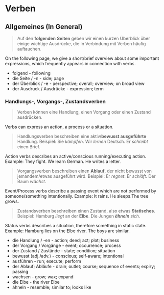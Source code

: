 # Verben

## Allgemeines \(In General\)

> Auf den **folgenden** **Seiten** geben wir einen kurzen Überblick über einige wichtige Ausdrücke, die in Verbindung mit Verben häufig auftauchen.

On the following page, we give a short/brief overview about some important expressions, which frequently appears in connection with verbs.

* folgend - following
* die Seite / -n - side; page
* der Überblick / -e - perspective; overall; overview; on broad view
* der Ausdruck / Ausdrücke - expression; term

### Handlungs-, Vorgangs-, Zustandsverben

> Verben können eine Handlung, einen Vorgang oder einen Zustand ausdrücken.

Verbs can express an action, a process or a situation.

> Handlungsverben beschreiben eine aktiv/**bewusst** **ausgeführte** Handlung. Beispiel: Sie _kämpfen_. Wir _lernen_ Deutsch. Er _schreibt_ einen Brief.

Action verbs describes an active/conscious running/executing action. Example: They fight. We learn German. He writes a letter.

> Vorgangsverben beschreiben einen **Ablauf**, der nicht bewusst von jemandem/etwas ausgeführt wird. Beispiel: Er _regnet_. Er _schläft_. Der Baum _wächst_.

Event/Process verbs describe a passing event which are not performed by someone/something intentionally. Example: It rains. He sleeps.The tree grows.

> Zustandsverben beschreiben einen Zustand, also etwas **Statisches**. Beispiel: Hamburg _liegt_ an der **Elbe**. Die Jungen _**ähneln** sich_.

Status verbs describes a situation, therefore something in static state. Example: Hamburg lies on the Elbe river. The boys are similar.

* die Handlung / -en - action; deed; act; plot; business
* der Vorgang / Vorgänge - event; occurrence; process
* der Zustand / Zustände - state; condition; situation 
* bewusst \(adj./adv.\) - conscious; self-aware; intentional
* ausführen - run; execute; perform
* der Ablauf; Abläufe - drain; outlet; course; sequence of events; expiry; passing
* wachsen - grow; wax; expand
* die Elbe - the river Elbe
* ähneln - resemble; similar to; looks like



